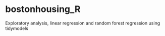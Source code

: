 # bostonhousing_R
Exploratory analysis, linear regression and random forest regression using tidymodels
